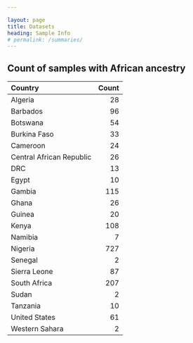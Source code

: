 ```yaml
---

layout: page
title: Datasets
heading: Sample Info
# permalink: /summaries/
---
```


## Count of samples with African ancestry

| Country                  |     Count |
|:-------------------------|----------:|
| Algeria                  |        28 |
| Barbados                 |        96 |
| Botswana                 |        54 |
| Burkina Faso             |        33 |
| Cameroon                 |        24 |
| Central African Republic |        26 |
| DRC                      |        13 |
| Egypt                    |        10 |
| Gambia                   |       115 |
| Ghana                    |        26 |
| Guinea                   |        20 |
| Kenya                    |       108 |
| Namibia                  |         7 |
| Nigeria                  |       727 |
| Senegal                  |         2 |
| Sierra Leone             |        87 |
| South Africa             |       207 |
| Sudan                    |         2 |
| Tanzania                 |        10 |
| United States            |        61 |
| Western Sahara           |         2 |